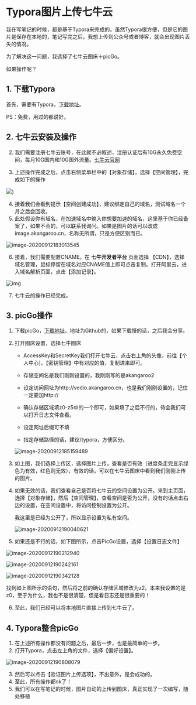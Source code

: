 # Typora图片上传七牛云

我在写笔记的时候，都是基于Typora来完成的。虽然Typora很方便，但是它的图片是保存在本地的，笔记写完之后，我想上传到公众号或者博客，就会出现图片丢失的情况。

为了解决这一问题，我选择了七牛云图床＋picGo。

如果操作呢？

## 1. 下载Typora

首先，需要有Typora，[下载地址](https://typora.io/)。

PS：免费，用过的都说好。

## 2. 七牛云安装及操作

2. 我们需要注册七牛云账号，在此就不必叙述，注册认证后有10G永久免费空间，每月10G国内和10G国外流量。[七牛云官网](https://portal.qiniu.com/)

2. 上述操作完成之后，点击右侧菜单栏中的【对象存储】，选择【空间管理】，完成如下的操作


![](http://img.akangaroo.cn/typora/typoraQiniuyun1.png))

4. 接着我们会看到提示【空间创建成功】，建议绑定自己的域名，测试域名一个月之后会回收。
5. 此处假设你有域名，在加速域名中输入你想要加速的域名，这里基于你已经备案了，如果不会的，可以联系我询问。如果是图片的话可以改成image.akangaroo.cn，名称无所谓，只是方便区别而已。

![image-20200912183013545](http://img.akangaroo.cn/typora/typoraQiniuyun2.png)

6. 接着，我们需要配置CNAME。在 **七牛开发者平台** 页面选择 【CDN】，选择 域名管理，鼠标停留在域名对应CNAME值上即可点击复制。打开阿里云，进入域名解析页面，点击【添加记录】。

![img](http://img.akangaroo.cn/typora/typoraQiniuyun3.png)

7. 七牛云的操作已经完成。

## 3. picGo操作

1. 下载picGo，[下载地址](https://github.com/Molunerfinn/PicGo/releases)，地址为Github的，如果下载慢的话，之后我会分享。

2. 打开图床设置，选择七牛图床

   - AccessKey和SecretKey我们打开七牛云，点击右上角的头像，前往【个人中心]，【密钥管理】中有对应的值，复制进来即可。

   - 存储空间名是我们刚刚设置的，我刚刚写的是akangaroo2
   - 设定访问网址为http://vedio.akangaroo.cn，也是我们刚刚设置的，记住一定要加http://
   - 确认存储区域填z0-z5中的一个即可，如果填了之后不行的，待会我们可以打开日志文件查看。
   - 设定网址后缀可不填
   - 指定存储路径的话，建议/typora，方便区分。

   ![image-20200912185159489](http://img.akangaroo.cn/typora/typoraQiniuyun4.png)

3. 如上图，我们选择上传区，选择图片上传，查看是否有效（进度条走完显示绿色为有效，红色则无效），有效的话，可以在七牛云图床中看到我们刚刚上传的图片。

4. 如果无效的话，我们查看自己是否将七牛云的空间设置为公开。来到主页面，选择【对象存储】，然后【空间管理】，查看空间是否为公开，没有的话点击右边的设置，在空间设置中，将访问控制设置为公开。

   我这里是已经为公开了，所以显示设置为私有空间。

   ![image-20200912190040621](http://img.akangaroo.cn/typora/typoraQiniuyun5.png)

5. 如果还是不行的话，如下图所示，点击PicGo设置，选择【设置日志文件】

![image-20200912190212940](http://img.akangaroo.cn/typora/typoraQiniuyun6.png)

![image-20200912190242161](http://img.akangaroo.cn/typora/typoraQiniuyun7.png)

![image-20200912190342128](http://img.akangaroo.cn/typora/typoraQiniuyun8.png)

找到如上图所示的语句，然后将之前的确认存储区域修改为z2。本来我设置的是z0，至于为什么，我也不是很清楚，但是看日志还是很重要的！

6. 至此，我们已经可以将本地图片直接上传到七牛云了。

## 4. Typora整合picGo

1. 在上述所有操作都没有问题之后，最后一步，也是最简单的一步。
2. 打开Typora，点击左上角的文件，选择【偏好设置】。

![image-20200912190808079](http://img.akangaroo.cn/typora/typoraQiniuyun9.png)

3. 然后可以点击【验证图片上传选项】，不出意外，是会成功的。
4. 至此，所有操作都ok了！
5. 我们可以在写笔记的时候，图片自动的上传到图床，真正实现了一次编写，随处移植